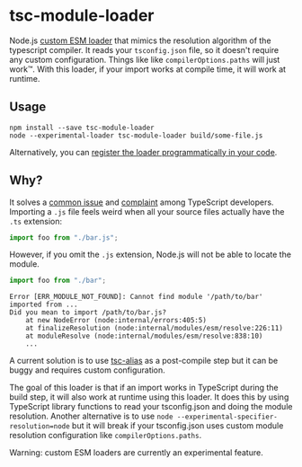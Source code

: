 # tsc-module-loader

Node.js [custom ESM loader](https://nodejs.org/api/esm.html#loaders) that mimics the resolution algorithm of the typescript compiler. It reads your `tsconfig.json` file, so it doesn't require any custom configuration. Things like like `compilerOptions.paths` will just work™. With this loader, if your import works at compile time, it will work at runtime.

## Usage

```console
npm install --save tsc-module-loader
node --experimental-loader tsc-module-loader build/some-file.js
```

Alternatively, you can [register the loader programmatically in your code](https://nodejs.org/api/module.html#moduleregister).

## Why?

It solves a [common issue](https://stackoverflow.com/questions/62619058/appending-js-extension-on-relative-import-statements-during-typescript-compilat) and [complaint](https://github.com/microsoft/TypeScript/issues/16577) among TypeScript developers. Importing a `.js` file feels weird when all your source files actually have the `.ts` extension:

```typescript
import foo from "./bar.js";
```

However, if you omit the `.js` extension, Node.js will not be able to locate the module.

```typescript
import foo from "./bar";
```

```console
Error [ERR_MODULE_NOT_FOUND]: Cannot find module '/path/to/bar'  imported from ...
Did you mean to import /path/to/bar.js?
    at new NodeError (node:internal/errors:405:5)
    at finalizeResolution (node:internal/modules/esm/resolve:226:11)
    at moduleResolve (node:internal/modules/esm/resolve:838:10)
    ...
```

A current solution is to use [tsc-alias](https://github.com/justkey007/tsc-alias) as a post-compile step but it can be buggy and requires custom configuration.

The goal of this loader is that if an import works in TypeScript during the build step, it will also work at runtime using this loader. It does this by using TypeScript library functions to read your tsconfig.json and doing the module resolution. Another alternative is to use `node --experimental-specifier-resolution=node` but it will break if your tsconfig.json uses custom module resolution configuration like `compilerOptions.paths`.

Warning: custom ESM loaders are currently an experimental feature.
